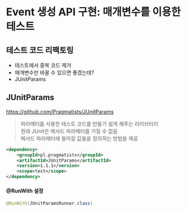 # Event 생성 API 구현: 매개변수를 이용한 테스트
## 테스트 코드 리팩토링
- 테스트에서 중복 코드 제거
- 매개변수만 바꿀 수 있으면 좋겠는데?
- JUnitParams

## JUnitParams
https://github.com/Pragmatists/JUnitParams
> 파라메터를 사용한 테스트 코드를 만들기 쉽게 해주는 라이브러리  
> 원래 JUnit은 메서드 파라메터를 가질 수 없음  
> 메서드 파라메터에 들어갈 값들을 정의하는 방법을 제공  
```xml
<dependency>
    <groupId>pl.pragmatists</groupId>
    <artifactId>JUnitParams</artifactId>
    <version>1.1.1</version>
    <scope>test</scope>
</dependency>
```

#### @RunWith 설정
```java
@RunWith(JUnitParamsRunner.class)
```